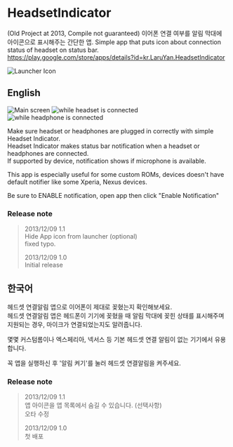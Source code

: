 # HeadsetIndicator
(Old Project at 2013, Compile not guaranteed) 이어폰 연결 여부를 알림 막대에 아이콘으로 표시해주는 간단한 앱. Simple app that puts icon about connection status of headset on status bar.  
https://play.google.com/store/apps/details?id=kr.LaruYan.HeadsetIndicator

![Launcher Icon](https://raw.githubusercontent.com/LaruYan/HeadsetIndicator/master/doc/Icon_Big.png "Icon")

## English
![Main screen](https://raw.githubusercontent.com/LaruYan/HeadsetIndicator/master/doc/en/main_screen.png "Main screen")
![while headset is connected](https://raw.githubusercontent.com/LaruYan/HeadsetIndicator/master/doc/en/headeset.png "while headset is connected")
![while headphone is connected](https://raw.githubusercontent.com/LaruYan/HeadsetIndicator/master/doc/en/headphone.png "while headphone is connected")

Make sure headset or headphones are plugged in correctly with simple Headset Indicator.  
Headset Indicator makes status bar notification when a headset or headphones are connected.  
If supported by device, notification shows if microphone is available.  

This app is especially useful for some custom ROMs, devices doesn't have default notifier like some Xperia, Nexus devices.  

Be sure to ENABLE notification, open app then click "Enable Notification"  

### Release note
> 2013/12/09 1.1  
> Hide App icon from launcher (optional)  
> fixed typo.  
> 
> 2013/12/09 1.0  
> Initial release


## 한국어
헤드셋 연결알림 앱으로 이어폰이 제대로 꽂혔는지 확인해보세요.  
헤드셋 연결알림 앱은 헤드폰이 기기에 꽂혔을 때 알림 막대에 꽂힌 상태를 표시해주며 지원되는 경우, 마이크가 연결되었는지도 알려줍니다.  

몇몇 커스텀롬이나 엑스페리아, 넥서스 등 기본 헤드셋 연결 알림이 없는 기기에서 유용합니다.  

꼭 앱을 실행하신 후 '알림 켜기'를 눌러 헤드셋 연결알림을 켜주세요.  

### Release note
> 2013/12/09 1.1  
> 앱 아이콘을 앱 목록에서 숨길 수 있습니다. (선택사항)  
> 오타 수정  
> 
> 2013/12/09 1.0  
> 첫 배포
